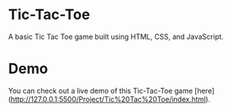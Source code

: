 # Tic-Tac-Toe
A basic Tic Tac Toe game built using HTML, CSS, and JavaScript.

# Demo
You can check out a live demo of this Tic-Tac-Toe game [here] (http://127.0.0.1:5500/Project/Tic%20Tac%20Toe/index.html).
